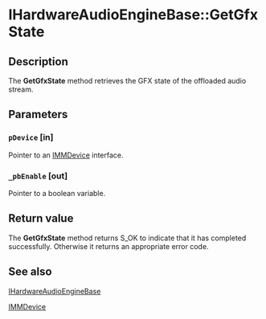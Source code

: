 # IHardwareAudioEngineBase::GetGfxState

## Description

The **GetGfxState** method retrieves the GFX state of the offloaded audio stream.

## Parameters

### `pDevice` [in]

Pointer to an [IMMDevice](https://learn.microsoft.com/windows/desktop/api/mmdeviceapi/nn-mmdeviceapi-immdevice) interface.

### `_pbEnable` [out]

Pointer to a boolean variable.

## Return value

The **GetGfxState** method returns S_OK to indicate that it has completed successfully. Otherwise it returns an appropriate error code.

## See also

[IHardwareAudioEngineBase](https://learn.microsoft.com/windows/desktop/api/audioengineendpoint/nn-audioengineendpoint-ihardwareaudioenginebase)

[IMMDevice](https://learn.microsoft.com/windows/desktop/api/mmdeviceapi/nn-mmdeviceapi-immdevice)